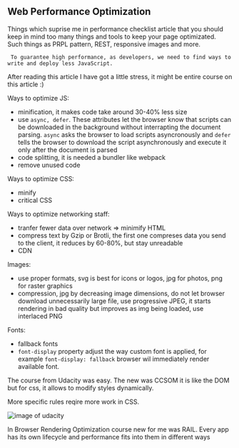 ## Web Performance Optimization 

Things which suprise me in performance checklist article that you should keep in mind too many things and tools to keep your page optimizated. Such things as PRPL pattern, REST, responsive images and more. 

`` To guarantee high performance, as developers, we need to find ways to write and deploy less JavaScript.``

After reading this article I have got a little stress, it might be entire course on this article :)

Ways to optimize JS:

* minification, it makes code take around 30-40% less size
* use `async, defer`. These attributes let the browser know that scripts can be downloaded in the background without interrapting the document parsing. `async` asks the browser to load scripts asyncronously and `defer` tells the browser to download the script asynchronously and execute it only after the document is parsed
* code splitting, it is needed a bundler like webpack
* remove unused code

Ways to optimize CSS:

* minify 
* critical CSS

Ways to optimize networking staff:
* tranfer fewer data over network => minimify HTML
* compress text by Gzip or Brotli, the first one compreses data you send to the client, it reduces by 60-80%, but stay unreadable
* CDN 

Images:
* use proper formats, svg is best for icons or logos, jpg for photos, png for raster graphics
* compression, jpg by decreasing image dimensions, do not let browser download unnecessarily large file, use progressive JPEG, it starts rendering in bad quality but improves as img being loaded, use interlaced PNG

Fonts:
* fallback fonts
* `font-display` property adjust the way custom font is applied, for example `font-display: fallback` browser wil immediately render available font.

The course from Udacity was easy. The new was CCSOM it is like the DOM but for css, it allows to modify styles dynamically. 

More specific rules reqire more work in CSS. 

![image of udacity ](https://github.com/yulyasystem/kottans-frontend/blob/master/performance-optimization/performance.png)

In Browser Rendering Optimization course new for me was RAIL. Every app has its own lifecycle and performance fits into them in different ways




